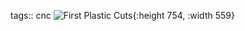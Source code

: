tags:: cnc
![First Plastic Cuts](../assets/69A952E9-8DEC-4DE1-A4A2-ED2CB37FC027_1_105_c_1740436895949_0.jpeg){:height 754, :width 559}
